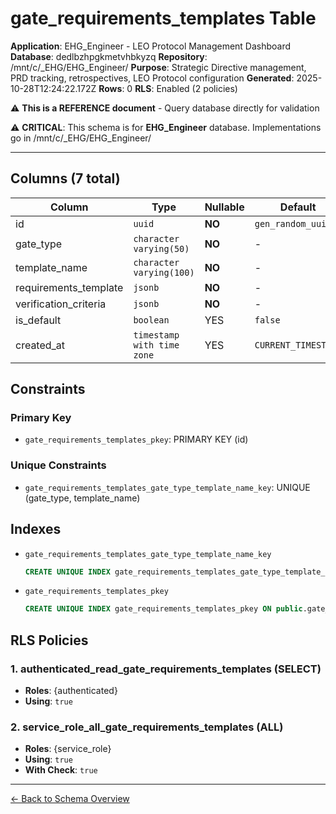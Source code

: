 # gate_requirements_templates Table

**Application**: EHG_Engineer - LEO Protocol Management Dashboard
**Database**: dedlbzhpgkmetvhbkyzq
**Repository**: /mnt/c/_EHG/EHG_Engineer/
**Purpose**: Strategic Directive management, PRD tracking, retrospectives, LEO Protocol configuration
**Generated**: 2025-10-28T12:24:22.172Z
**Rows**: 0
**RLS**: Enabled (2 policies)

⚠️ **This is a REFERENCE document** - Query database directly for validation

⚠️ **CRITICAL**: This schema is for **EHG_Engineer** database. Implementations go in /mnt/c/_EHG/EHG_Engineer/

---

## Columns (7 total)

| Column | Type | Nullable | Default | Description |
|--------|------|----------|---------|-------------|
| id | `uuid` | **NO** | `gen_random_uuid()` | - |
| gate_type | `character varying(50)` | **NO** | - | - |
| template_name | `character varying(100)` | **NO** | - | - |
| requirements_template | `jsonb` | **NO** | - | - |
| verification_criteria | `jsonb` | **NO** | - | - |
| is_default | `boolean` | YES | `false` | - |
| created_at | `timestamp with time zone` | YES | `CURRENT_TIMESTAMP` | - |

## Constraints

### Primary Key
- `gate_requirements_templates_pkey`: PRIMARY KEY (id)

### Unique Constraints
- `gate_requirements_templates_gate_type_template_name_key`: UNIQUE (gate_type, template_name)

## Indexes

- `gate_requirements_templates_gate_type_template_name_key`
  ```sql
  CREATE UNIQUE INDEX gate_requirements_templates_gate_type_template_name_key ON public.gate_requirements_templates USING btree (gate_type, template_name)
  ```
- `gate_requirements_templates_pkey`
  ```sql
  CREATE UNIQUE INDEX gate_requirements_templates_pkey ON public.gate_requirements_templates USING btree (id)
  ```

## RLS Policies

### 1. authenticated_read_gate_requirements_templates (SELECT)

- **Roles**: {authenticated}
- **Using**: `true`

### 2. service_role_all_gate_requirements_templates (ALL)

- **Roles**: {service_role}
- **Using**: `true`
- **With Check**: `true`

---

[← Back to Schema Overview](../database-schema-overview.md)
